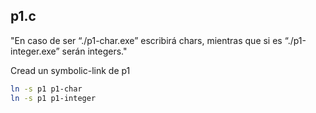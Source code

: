 ## p1.c

"En caso de ser “./p1-char.exe” escribirá chars, mientras que si es “./p1-integer.exe” serán integers."

Cread un symbolic-link de p1

```bash
ln -s p1 p1-char
ln -s p1 p1-integer
```
